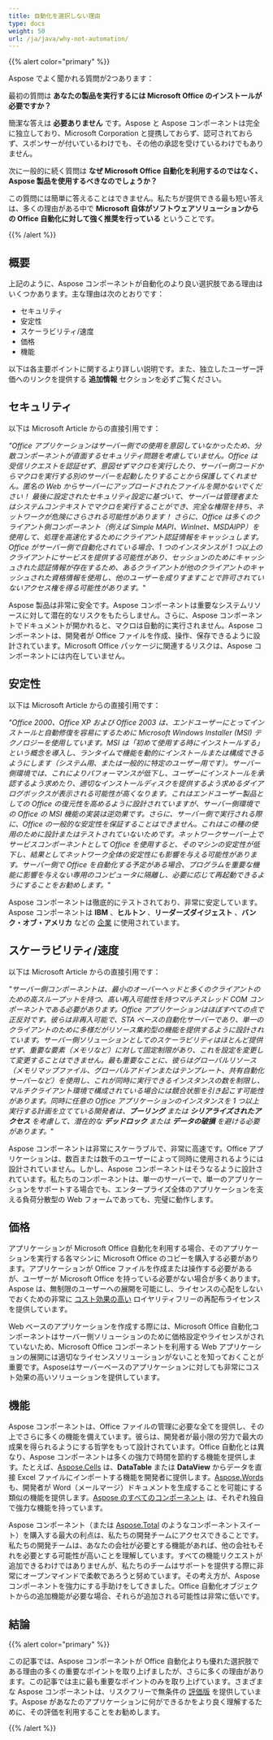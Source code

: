 ```yaml
---
title: 自動化を選択しない理由
type: docs
weight: 50
url: /ja/java/why-not-automation/
---
```


{{% alert color="primary" %}} 

Aspose でよく聞かれる質問が2つあります： 


最初の質問は **あなたの製品を実行するには Microsoft Office のインストールが必要ですか？** 


簡潔な答えは **必要ありません** です。Aspose と Aspose コンポーネントは完全に独立しており、Microsoft Corporation と提携しておらず、認可されておらず、スポンサーが付いているわけでも、その他の承認を受けているわけでもありません。 


次に一般的に続く質問は **なぜ Microsoft Office 自動化を利用するのではなく、Aspose 製品を使用するべきなのでしょうか？** 


この質問には簡単に答えることはできません。私たちが提供できる最も短い答えは、多くの理由がある中で **Microsoft 自体がソフトウェアソリューションからの Office 自動化に対して強く推奨を行っている** ということです。 

{{% /alert %}} 
## **概要**
上記のように、Aspose コンポーネントが自動化のより良い選択肢である理由はいくつかあります。主な理由は次のとおりです：

- セキュリティ
- 安定性
- スケーラビリティ/速度
- 価格
- 機能

以下は各主要ポイントに関するより詳しい説明です。また、独立したユーザー評価へのリンクを提供する **追加情報** セクションを必ずご覧ください。 
## **セキュリティ**
以下は Microsoft Article からの直接引用です： 


*"Office アプリケーションはサーバー側での使用を意図していなかったため、分散コンポーネントが直面するセキュリティ問題を考慮していません。Office は受信リクエストを認証せず、意図せずマクロを実行したり、サーバー側コードからマクロを実行する別のサーバーを起動したりすることから保護してくれません。匿名の Web からサーバーにアップロードされたファイルを開かないでください！ 最後に設定されたセキュリティ設定に基づいて、サーバーは管理者またはシステムコンテキストでマクロを実行することができ、完全な権限を持ち、ネットワークが危険にさらされる可能性があります！ さらに、Office は多くのクライアント側コンポーネント（例えば Simple MAPI、WinInet、MSDAIPP）を使用して、処理を高速化するためにクライアント認証情報をキャッシュします。Office がサーバー側で自動化されている場合、1 つのインスタンスが 1 つ以上のクライアントにサービスを提供する可能性があり、セッションのためにキャッシュされた認証情報が存在するため、あるクライアントが他のクライアントのキャッシュされた資格情報を使用し、他のユーザーを成りすますことで許可されていないアクセス権を得る可能性があります。*" 


Aspose 製品は非常に安全です。Aspose コンポーネントは重要なシステムリソースに対して潜在的なリスクをもたらしません。さらに、Aspose コンポーネントでドキュメントが開かれると、マクロは自動的に実行されません。Aspose コンポーネントは、開発者が Office ファイルを作成、操作、保存できるように設計されています。Microsoft Office パッケージに関連するリスクは、Aspose コンポーネントには内在していません。 
## **安定性**
以下は Microsoft Article からの直接引用です： 


*"Office 2000、Office XP および Office 2003 は、エンドユーザーにとってインストールと自動修復を容易にするために Microsoft Windows Installer (MSI) テクノロジーを使用しています。MSI は「初めて使用する時にインストールする」という概念を導入し、ランタイムで機能を動的にインストールまたは構成できるようにします（システム用、または一般的に特定のユーザー用です）。サーバー側環境では、これによりパフォーマンスが低下し、ユーザーにインストールを承認するよう求めたり、適切なインストールディスクを提供するよう求めるダイアログボックスが表示される可能性が高くなります。これはエンドユーザー製品としての Office の復元性を高めるように設計されていますが、サーバー側環境での Office の MSI 機能の実装は逆効果です。さらに、サーバー側で実行される際に、Office の一般的な安定性を保証することはできません。これはこの種の使用のために設計またはテストされていないためです。ネットワークサーバー上でサービスコンポーネントとして Office を使用すると、そのマシンの安定性が低下し、結果としてネットワーク全体の安定性にも影響を与える可能性があります。サーバー側で Office を自動化する予定がある場合、プログラムを重要な機能に影響を与えない専用のコンピュータに隔離し、必要に応じて再起動できるようにすることをお勧めします。*" 


Aspose コンポーネントは徹底的にテストされており、非常に安定しています。Aspose コンポーネントは **IBM** 、**ヒルトン** 、**リーダーズダイジェスト** 、**バンク・オブ・アメリカ** などの [企業](https://about.aspose.com/customers) に使用されています。 
## **スケーラビリティ/速度**
以下は Microsoft Article からの直接引用です： 


*"サーバー側コンポーネントは、最小のオーバーヘッドと多くのクライアントのための高スループットを持つ、高い再入可能性を持つマルチスレッド COM コンポーネントである必要があります。Office アプリケーションはほぼすべての点で正反対です。彼らは非再入可能で、STA ベースの自動化サーバーであり、単一のクライアントのために多様だがリソース集約型の機能を提供するように設計されています。サーバー側ソリューションとしてのスケーラビリティはほとんど提供せず、重要な要素（メモリなど）に対して固定制限があり、これを設定を変更して変更することはできません。最も重要なことに、彼らはグローバルリソース（メモリマップファイル、グローバルアドインまたはテンプレート、共有自動化サーバーなど）を使用し、これが同時に実行できるインスタンスの数を制限し、マルチクライアント環境で構成されている場合には競合状態を引き起こす可能性があります。同時に任意の Office アプリケーションのインスタンスを 1 つ以上実行する計画を立てている開発者は、***プーリング*** または ***シリアライズされたアクセス*** を考慮して、潜在的な ***デッドロック*** または ***データの破損*** を避ける必要があります。*" 


Aspose コンポーネントは非常にスケーラブルで、非常に高速です。Office アプリケーションは、数百または数千のユーザーによって同時に使用されるようには設計されていません。しかし、Aspose コンポーネントはそうなるように設計されています。私たちのコンポーネントは、単一のサーバーで、単一のアプリケーションをサポートする場合でも、エンタープライズ全体のアプリケーションを支える負荷分散型の Web フォームであっても、完璧に動作します。 
## **価格**
アプリケーションが Microsoft Office 自動化を利用する場合、そのアプリケーションを実行する各マシンに Microsoft Office のコピーを購入する必要があります。アプリケーションが Office ファイルを作成または操作する必要があるが、ユーザーが Microsoft Office を持っている必要がない場合が多くあります。Aspose は、無制限のユーザーへの展開を可能にし、ライセンスの心配をしないでおくための非常に [コスト効果の高い](https://purchase.aspose.com/) ロイヤリティフリーの再配布ライセンスを提供しています。 


Web ベースのアプリケーションを作成する際には、Microsoft Office 自動化コンポーネントはサーバー側ソリューションのために価格設定やライセンスがされていないため、Microsoft Office コンポーネントを利用する Web アプリケーションの展開には適切なライセンスソリューションがないことを知っておくことが重要です。Asposeはサーバーベースのアプリケーションに対しても非常にコスト効果の高いソリューションを提供しています。 
## **機能**
Aspose コンポーネントは、Office ファイルの管理に必要な全てを提供し、その上でさらに多くの機能を備えています。彼らは、開発者が最小限の労力で最大の成果を得られるようにする哲学をもって設計されています。Office 自動化とは異なり、Aspose コンポーネントは多くの強力で時間を節約する機能を提供します。たとえば、[Aspose.Cells](https://products.aspose.com/cells/java/) は、**DataTable** または **DataView** からデータを直接 Excel ファイルにインポートする機能を開発者に提供します。[Aspose.Words](https://products.aspose.com/words/java/) も、開発者が Word（メールマージ）ドキュメントを生成することを可能にする類似の機能を提供します。[Aspose のすべてのコンポーネント](https://products.aspose.com/total/java/) は、それぞれ独自で強力な機能を持っています。 


Aspose コンポーネント（または [Aspose.Total](https://products.aspose.com/total/java/) のようなコンポーネントスイート）を購入する最大の利点は、私たちの開発チームにアクセスできることです。私たちの開発チームは、あなたの会社が必要とする機能があれば、他の会社もそれを必要とする可能性が高いことを理解しています。すべての機能リクエストが追加できるわけではありませんが、私たちのチームはサポートを提供する際に非常にオープンマインドで柔軟であろうと努めています。その考え方が、Aspose コンポーネントを強力にする手助けをしてきました。Office 自動化オブジェクトからの追加機能が必要な場合、それらが追加される可能性は非常に低いです。 
## **結論**
{{% alert color="primary" %}} 

この記事では、Aspose コンポーネントが Office 自動化よりも優れた選択肢である理由の多くの重要なポイントを取り上げましたが、さらに多くの理由があります。この記事では主に最も重要なポイントのみを取り上げています。さまざまな Aspose コンポーネントは、リスクフリーで無条件の [評価版](https://downloads.aspose.com/slides/java) を提供しています。Aspose があなたのアプリケーションに何ができるかをより良く理解するために、その評価を利用することをお勧めします。 

{{% /alert %}} 